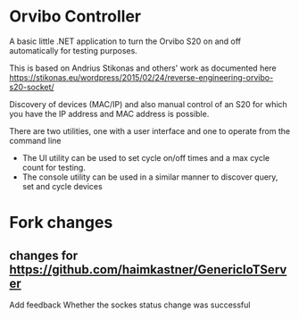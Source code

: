 
Orvibo Controller
=================

A basic little .NET application to turn the Orvibo S20 on and off automatically for testing purposes.

This is based on Andrius Stikonas and others' work as documented here https://stikonas.eu/wordpress/2015/02/24/reverse-engineering-orvibo-s20-socket/

Discovery of devices (MAC/IP) and also manual control of an S20 for which you have the IP address and MAC address is possible.

There are two utilities, one with a user interface and one to operate from the command line

- The UI utility can be used to set cycle on/off times and a max cycle count for testing.
- The console utility can be used in a similar manner to discover query, set and cycle devices

Fork changes 
=================

## changes for https://github.com/haimkastner/GenericIoTServer

Add feedback Whether the sockes status change was successful

